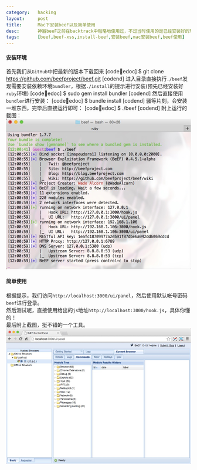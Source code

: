 ```yaml
---
category:	hacking
layout:		post
title:		Mac下安装beeF以及简单使用
desc:		神器beeF之前在backtrack中粗略地使用过，不过当时使用的是已经安装好的环境。这次记录下如何在mac中安装并使用
tags:		[beef,beef-xss,install-beef,安装beef,mac安装beef,beef使用]
---
```

#### 安装环境
首先我们从`GitHub`中把最新的版本下载回来
[code:shell:edoc]
$ git clone https://github.com/beefproject/beef.git
[codend]
进入目录直接执行`./beef`发现需要安装依赖环境`bundler`，根据`./install`的提示进行安装(预先已经安装好`ruby`环境)
[code:shell:edoc]
$ sudo gem install bundler
[codend]
然后直接使用`bundler`进行安装：
[code:shell:edoc]
$ bundle install
[codend]
骚等片刻，会安装一堆东西，完毕后直接运行即可：
[code:shell:edoc]
$ ./beef
[codend]
附上运行的截图：    
![beeF-install](/static/upload/img/beef-install.jpg)

#### 简单使用
根据提示，我们访问`http://localhost:3000/ui/panel`，然后使用默认帐号密码`beef`进行登录。    
然后测试呢，直接使用给出的`js`地址`http://localhost:3000/hook.js`，具体你懂的！    
最后附上截图，挺不错的一个工具。    
![beeF-browser](/static/upload/img/beef-browser.jpg)